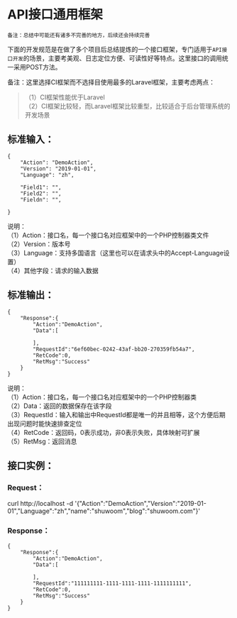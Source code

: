 # API接口通用框架

`备注：总结中可能还有诸多不完善的地方，后续还会持续完善`

下面的开发规范是在做了多个项目后总结提炼的一个接口框架，专门适用于`API接口开发`的场景，主要考美观、日志定位方便、可读性好等特点。这里接口的调用统一采用POST方法。  

备注：这里选择CI框架而不选择目使用最多的Laravel框架，主要考虑两点：
> （1）CI框架性能优于Laravel  
> （2）CI框架比较轻，而Laravel框架比较重型，比较适合于后台管理系统的开发场景  

## 标准输入：
```
{
	"Action": "DemoAction",
	"Version": "2019-01-01",
	"Language": "zh",

	"Field1": "",
	"Field2": "",
	"Fieldn": "",

}
```
说明：  
（1）Action：接口名，每一个接口名对应框架中的一个PHP控制器类文件  
（2）Version：版本号  
（3）Language：支持多国语言（这里也可以在请求头中的Accept-Language设置）  
（4）其他字段：请求的输入数据  


## 标准输出：
```
{
    "Response":{
        "Action":"DemoAction",
        "Data":[

        ],
        "RequestId":"6ef60bec-0242-43af-bb20-270359fb54a7",
        "RetCode":0,
        "RetMsg":"Success"
    }
}
```
说明：  
（1）Action：接口名，每一个接口名对应框架中的一个PHP控制器类  
（2）Data：返回的数据保存在该字段  
（3）RequestId：输入和输出中RequestId都是唯一的并且相等，这个方便后期出现问题时能快速排查定位  
（4）RetCode：返回码，0表示成功，非0表示失败，具体映射可扩展  
（5）RetMsg：返回消息  


## 接口实例：
### Request：
curl http://localhost -d '{"Action":"DemoAction","Version":"2019-01-01","Language":"zh","name":"shuwoom","blog":"shuwoom.com"}'

### Response：
```
{
    "Response":{
        "Action":"DemoAction",
        "Data":[

        ],
        "RequestId":"111111111-1111-1111-1111-1111111111",
        "RetCode":0,
        "RetMsg":"Success"
    }
}
```
